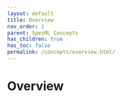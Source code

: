 ```yaml
---
layout: default
title: Overview
nav_order: 1
parent: SpesML Concepts
has_children: true
has_toc: false
permalink: /concepts/overview.html/
---
```

# Overview

